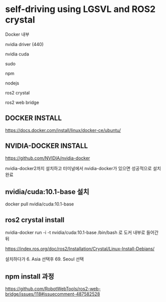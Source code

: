 # self-driving using LGSVL and ROS2 crystal

Docker 내부

nvidia driver (440)<br>

nvidia cuda<br>

sudo<br>

npm<br>

nodejs<br>

ros2 crystal<br>

ros2 web bridge<br>

## DOCKER INSTALL <br>

https://docs.docker.com/install/linux/docker-ce/ubuntu/

## NVIDIA-DOCKER INSTALL <br>

https://github.com/NVIDIA/nvidia-docker <br>

nvidia-docker2까지 설치하고 터미널에서 nvidia-docker가 있으면 성공적으로 설치 완료

## nvidia/cuda:10.1-base 설치

docker pull nvidia/cuda:10.1-base

## ros2 crystal install<br>

nvidia-docker run -i -t nvidia/cuda:10.1-base /bin/bash 로 도커 내부로 들어간 뒤

https://index.ros.org/doc/ros2/Installation/Crystal/Linux-Install-Debians/ <br>

설치하다가 6. Asia 선택후 69. Seoul 선택

## npm install 과정

https://github.com/RobotWebTools/ros2-web-bridge/issues/118#issuecomment-487582528

